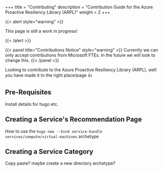 +++
title = "Contributing"
description = "Contribution Guide for the Azure Proactive Resiliency Library (ARPL)"
weight = 2
+++

{{< alert style="warning" >}}

This page is still a work in progress!

{{< /alert >}}

{{< panel title="Contributions Notice" style="warning" >}} Currently we can only accept contributions from Microsoft FTEs. In the future we will look to change this. {{< /panel >}}

Looking to contribute to the Azure Proactive Resiliency Library (ARPL), well you have made it to the right place/page 👍

## Pre-Requisites

Install details for hugo etc.

## Creating a Service's Recommendation Page

How to use the `hugo new --kind service-bundle services/compute/virtual-machines` archetype

## Creating a Service Category

Copy paste? maybe create a new directory archetype?


